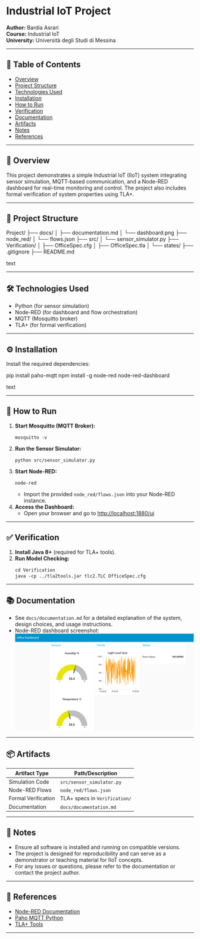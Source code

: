 # Industrial IoT Project

**Author:** Bardia Asrari  
**Course:** Industrial IoT  
**University:** Università degli Studi di Messina

---

## 📑 Table of Contents

- [Overview](#overview)
- [Project Structure](#project-structure)
- [Technologies Used](#technologies-used)
- [Installation](#installation)
- [How to Run](#how-to-run)
- [Verification](#verification)
- [Documentation](#documentation)
- [Artifacts](#artifacts)
- [Notes](#notes)
- [References](#references)

---

## 📝 Overview

This project demonstrates a simple Industrial IoT (IIoT) system integrating sensor simulation, MQTT-based communication, and a Node-RED dashboard for real-time monitoring and control. The project also includes formal verification of system properties using TLA+.

---

## 📁 Project Structure

Project/
├── docs/
│ ├── documentation.md
│ └── dashboard.png
├── node_red/
│ └── flows.json
├── src/
│ └── sensor_simulator.py
├── Verification/
│ ├── OfficeSpec.cfg
│ ├── OfficeSpec.tla
│ └── states/
├── .gitignore
├── README.md

text

---

## 🛠️ Technologies Used

- Python (for sensor simulation)
- Node-RED (for dashboard and flow orchestration)
- MQTT (Mosquitto broker)
- TLA+ (for formal verification)

---

## ⚙️ Installation

Install the required dependencies:

pip install paho-mqtt
npm install -g node-red node-red-dashboard

text

---

## 🚦 How to Run

1. **Start Mosquitto (MQTT Broker):**
    ```
    mosquitto -v
    ```
2. **Run the Sensor Simulator:**
    ```
    python src/sensor_simulator.py
    ```
3. **Start Node-RED:**
    ```
    node-red
    ```
    - Import the provided `node_red/flows.json` into your Node-RED instance.
4. **Access the Dashboard:**
    - Open your browser and go to [http://localhost:1880/ui](http://localhost:1880/ui)

---

## ✅ Verification

1. **Install Java 8+** (required for TLA+ tools).
2. **Run Model Checking:**
    ```
    cd Verification
    java -cp ../tla2tools.jar tlc2.TLC OfficeSpec.cfg
    ```

---

## 📚 Documentation

- See `docs/documentation.md` for a detailed explanation of the system, design choices, and usage instructions.
- Node-RED dashboard screenshot:  
  ![Dashboard Screenshot](docs/dashboard.png)

---

## 📦 Artifacts

| Artifact Type         | Path/Description                   |
|---------------------- |------------------------------------|
| Simulation Code       | `src/sensor_simulator.py`          |
| Node-RED Flows        | `node_red/flows.json`              |
| Formal Verification   | TLA+ specs in `Verification/`      |
| Documentation         | `docs/documentation.md`            |

---

## 📝 Notes

- Ensure all software is installed and running on compatible versions.
- The project is designed for reproducibility and can serve as a demonstrator or teaching material for IIoT concepts.
- For any issues or questions, please refer to the documentation or contact the project author.

---

## 🔗 References

- [Node-RED Documentation](https://nodered.org/docs/)
- [Paho MQTT Python](https://www.eclipse.org/paho/index.php?page=clients/python/index.php)
- [TLA+ Tools](https://lamport.azurewebsites.net/tla/tools.html)

---
